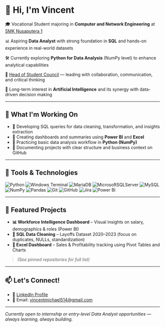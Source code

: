 # 👋 Hi, I'm Vincent

🎓 Vocational Student majoring in **Computer and Network Engineering** at [SMK Nusaputera 1](https://www.smknusaputera1.sch.id/)  

📊 Aspiring **Data Analyst** with strong foundation in **SQL** and hands-on experience in real-world datasets  

🛠 Currently exploring **Python for Data Analysis** (NumPy level) to enhance analytical capabilities  

🤝 [Head of Student Council](https://www.instagram.com/osis.skanusa1?igsh=MW02OHJrcjRsMTM5Zg==) — leading with collaboration, communication, and critical thinking

🔭 Long-term interest in **Artificial Intelligence** and its synergy with data-driven decision making  

---

## 🚀 What I'm Working On
- 🔹 Developing SQL queries for data cleaning, transformation, and insights extraction  
- 🔹 Creating dashboards and summaries using **Power BI** and **Excel**  
- 🔹 Practicing basic data analysis workflow in **Python (NumPy)**  
- 🔹 Documenting projects with clear structure and business context on GitHub  

---

## 🧰 Tools & Technologies
![Python](https://img.shields.io/badge/python-3670A0?style=for-the-badge&logo=python&logoColor=ffdd54) ![Windows Terminal](https://img.shields.io/badge/Windows%20Terminal-%234D4D4D.svg?style=for-the-badge&logo=windows-terminal&logoColor=white) ![MariaDB](https://img.shields.io/badge/MariaDB-003545?style=for-the-badge&logo=mariadb&logoColor=white) ![MicrosoftSQLServer](https://img.shields.io/badge/Microsoft%20SQL%20Server-CC2927?style=for-the-badge&logo=microsoft%20sql%20server&logoColor=white) ![MySQL](https://img.shields.io/badge/mysql-4479A1.svg?style=for-the-badge&logo=mysql&logoColor=white) ![NumPy](https://img.shields.io/badge/numpy-%23013243.svg?style=for-the-badge&logo=numpy&logoColor=white) ![Pandas](https://img.shields.io/badge/pandas-%23150458.svg?style=for-the-badge&logo=pandas&logoColor=white) ![Git](https://img.shields.io/badge/git-%23F05033.svg?style=for-the-badge&logo=git&logoColor=white) ![GitHub](https://img.shields.io/badge/github-%23121011.svg?style=for-the-badge&logo=github&logoColor=white) ![Jira](https://img.shields.io/badge/jira-%230A0FFF.svg?style=for-the-badge&logo=jira&logoColor=white) ![Power Bi](https://img.shields.io/badge/power_bi-F2C811?style=for-the-badge&logo=powerbi&logoColor=black)

---

## 📁 Featured Projects
- **📊 Workforce Intelligence Dashboard** – Visual insights on salary, demographics & roles (Power BI)  
- **🧹 SQL Data Cleaning** – Layoffs Dataset 2020–2023 (focus on duplicates, NULLs, standardization)  
- **📌 Excel Dashboard** – Sales & Profitability tracking using Pivot Tables and Charts  
> *(See pinned repositories for full list)*

---

## 📫 Let's Connect!
- 💼 [LinkedIn Profile](https://www.linkedin.com/in/michaelvincentsebastian/)
- 📧 Email: vincentmichael514@gmail.com

---

_Currently open to internship or entry-level Data Analyst opportunities — always learning, always building._
